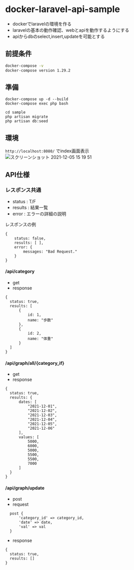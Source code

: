 # docker-laravel-api-sample
- dockerでlaravelの環境を作る
- laravelの基本の動作確認、webとapiを動作するようにする
- apiからdbのselect,insert,updateを可能とする

## 前提条件
```bash
docker-compose -v  
docker-compose version 1.29.2
```

## 準備
```
docker-compose up -d --build
docker-compose exec php bash

cd sample
php artisan migrate
php artisan db:seed
```

## 環境
`http://localhost:8080/` でindex画面表示
![スクリーンショット 2021-12-05 15 19 51](https://user-images.githubusercontent.com/10904568/144736297-b12ade73-d80e-472e-86ff-b4e5fb8cb27b.png)



## API仕様

### レスポンス共通
- status : T/F
- results : 結果一覧
- error : エラーの詳細の説明

レスポンスの例
```
{
    status: false,
    results: [ ],
    error: {
        messages: "Bad Request."
    }
}
```

#### /api/category
  - get
  - response
  ```
  {
    status: true,
    results: [
        {
            id: 1,
            name: "歩数"
        },
        {
            id: 2,
            name: "体重"
        }
    ]
  }
  ```

#### /api/graph/all/{category_if}
  - get
  - response
  ```
  {
    status: true,
    results: {
        dates: [
            "2021-12-01",
            "2021-12-02",
            "2021-12-03",
            "2021-12-04",
            "2021-12-05",
            "2021-12-06"
        ],
        values: [
            5000,
            6000,
            5000,
            5500,
            5500,
            7000
        ]
    }
  }
  ```

####  /api/graph/update
  - post
  - request
  ```
    post {
        'category_id' => category_id,
        'date' => date,
        'val' => val
    }
  ```
  - response
  ```
  {
    status: true,
    results: []
  }
  ```
